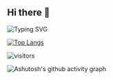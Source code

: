 ## Hi there 👋


![Typing SVG](https://readme-typing-svg.demolab.com/?lines=Hi!+There+is+HeTongRe4per)

<!--![Anurag's GitHub stats](https://github-readme-stats.vercel.app/api?username=HeTongRe4per&show_icons=true&theme=highcontrast)-->

[![Top Langs](https://github-readme-stats.vercel.app/api/top-langs/?username=HeTongRe4per&layout=donut)](https://github.com/anuraghazra/github-readme-stats)

![visitors](https://visitor-badge.glitch.me/badge?page_id=page.id&left_color=green&right_color=red)

![Ashutosh's github activity graph](https://github-readme-activity-graph.vercel.app/graph?username=HeTongRe4per)

<!--
**HeTongRe4per/HeTongRe4per** is a ✨ _special_ ✨ repository because its `README.md` (this file) appears on your GitHub profile.

Here are some ideas to get you started:

- 🔭 I’m currently working on ...
- 🌱 I’m currently learning ...
- 👯 I’m looking to collaborate on ...
- 🤔 I’m looking for help with ...
- 💬 Ask me about ...
- 📫 How to reach me: ...
- 😄 Pronouns: ...
- ⚡ Fun fact: ...
-->
